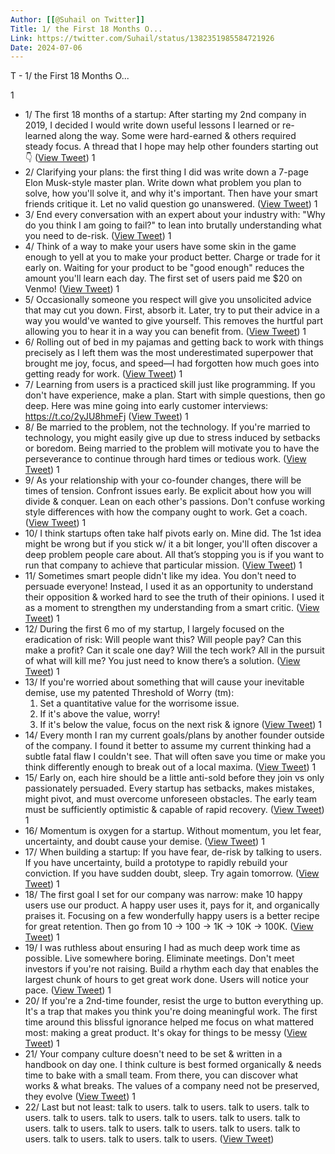 ```yaml
---
Author: [[@Suhail on Twitter]]
Title: 1/ the First 18 Months O...
Link: https://twitter.com/Suhail/status/1382351985584721926
Date: 2024-07-06
---
```

T - 1/ the First 18 Months O...

1
- 1/ The first 18 months of a startup:
  After starting my 2nd company in 2019, I decided I would write down useful lessons I learned or re-learned along the way. Some were hard-earned & others required steady focus. A thread that I hope may help other founders starting out 👇 ([View Tweet](https://twitter.com/Suhail/status/1382351985584721926))
1
- 2/ Clarifying your plans: the first thing I did was write down a 7-page Elon Musk-style master plan. Write down what problem you plan to solve, how you'll solve it, and why it's important. Then have your smart friends critique it. Let no valid question go unanswered. ([View Tweet](https://twitter.com/Suhail/status/1382351986905911300))
1
- 3/ End every conversation with an expert about your industry with: "Why do you think I am going to fail?" to lean into brutally understanding what you need to de-risk. ([View Tweet](https://twitter.com/Suhail/status/1382351988126482439))
1
- 4/ Think of a way to make your users have some skin in the game enough to yell at you to make your product better. Charge or trade for it early on. Waiting for your product to be "good enough" reduces the amount you'll learn each day. The first set of users paid me $20 on Venmo! ([View Tweet](https://twitter.com/Suhail/status/1382351989103685637))
1
- 5/ Occasionally someone you respect will give you unsolicited advice that may cut you down. First, absorb it. Later, try to put their advice in a way you would've wanted to give yourself. This removes the hurtful part allowing you to hear it in a way you can benefit from. ([View Tweet](https://twitter.com/Suhail/status/1382351990076755968))
1
- 6/ Rolling out of bed in my pajamas and getting back to work with things precisely as I left them was the most underestimated superpower that brought me joy, focus, and speed—I had forgotten how much goes into getting ready for work. ([View Tweet](https://twitter.com/Suhail/status/1382351991121203202))
1
- 7/ Learning from users is a practiced skill just like programming. If you don't have experience, make a plan. Start with simple questions, then go deep.
  Here was mine going into early customer interviews: https://t.co/2yJU8hmeFj ([View Tweet](https://twitter.com/Suhail/status/1382351993507774465))
1
- 8/ Be married to the problem, not the technology. If you're married to technology, you might easily give up due to stress induced by setbacks or boredom. Being married to the problem will motivate you to have the perseverance to continue through hard times or tedious work. ([View Tweet](https://twitter.com/Suhail/status/1382351994967379968))
1
- 9/ As your relationship with your co-founder changes, there will be times of tension. Confront issues early. Be explicit about how you will divide & conquer. Lean on each other's passions. Don't confuse working style differences with how the company ought to work. Get a coach. ([View Tweet](https://twitter.com/Suhail/status/1382351996074696705))
1
- 10/ I think startups often take half pivots early on. Mine did. The 1st idea might be wrong but if you stick w/ it a bit longer, you'll often discover a deep problem people care about. All that’s stopping you is if you want to run that company to achieve that particular mission. ([View Tweet](https://twitter.com/Suhail/status/1382351997215465483))
1
- 11/ Sometimes smart people didn't like my idea. You don't need to persuade everyone! Instead, I used it as an opportunity to understand their opposition & worked hard to see the truth of their opinions. I used it as a moment to strengthen my understanding from a smart critic. ([View Tweet](https://twitter.com/Suhail/status/1382351998314422273))
1
- 12/ During the first 6 mo of my startup, I largely focused on the eradication of risk: Will people want this? Will people pay? Can this make a profit? Can it scale one day? Will the tech work? All in the pursuit of what will kill me? You just need to know there’s a solution. ([View Tweet](https://twitter.com/Suhail/status/1382351999383982083))
1
- 13/ If you're worried about something that will cause your inevitable demise, use my patented Threshold of Worry (tm):
  1. Set a quantitative value for the worrisome issue.
  2. If it's above the value, worry!
  3. If it's below the value, focus on the next risk & ignore ([View Tweet](https://twitter.com/Suhail/status/1382352000503848966))
1
- 14/ Every month I ran my current goals/plans by another founder outside of the company. I found it better to assume my current thinking had a subtle fatal flaw I couldn't see. That will often save you time or make you think differently enough to break out of a local maxima. ([View Tweet](https://twitter.com/Suhail/status/1382352001623760909))
1
- 15/ Early on, each hire should be a little anti-sold before they join vs only passionately persuaded. Every startup has setbacks, makes mistakes, might pivot, and must overcome unforeseen obstacles. The early team must be sufficiently optimistic & capable of rapid recovery. ([View Tweet](https://twitter.com/Suhail/status/1382352002718453762))
1
- 16/ Momentum is oxygen for a startup. Without momentum, you let fear, uncertainty, and doubt cause your demise. ([View Tweet](https://twitter.com/Suhail/status/1382352003733487619))
1
- 17/ When building a startup:
  If you have fear, de-risk by talking to users.
  If you have uncertainty, build a prototype to rapidly rebuild your conviction.
  If you have sudden doubt, sleep. Try again tomorrow. ([View Tweet](https://twitter.com/Suhail/status/1382352004698148868))
1
- 18/ The first goal I set for our company was narrow: make 10 happy users use our product. A happy user uses it, pays for it, and organically praises it. Focusing on a few wonderfully happy users is a better recipe for great retention. Then go from 10 → 100 → 1K → 10K → 100K. ([View Tweet](https://twitter.com/Suhail/status/1382352005893484549))
1
- 19/ I was ruthless about ensuring I had as much deep work time as possible. Live somewhere boring. Eliminate meetings. Don't meet investors if you're not raising. Build a rhythm each day that enables the largest chunk of hours to get great work done. Users will notice your pace. ([View Tweet](https://twitter.com/Suhail/status/1382352006942134273))
1
- 20/ If you're a 2nd-time founder, resist the urge to button everything up. It's a trap that makes you think you're doing meaningful work. The first time around this blissful ignorance helped me focus on what mattered most: making a great product. It's okay for things to be messy ([View Tweet](https://twitter.com/Suhail/status/1382352008087101440))
1
- 21/ Your company culture doesn't need to be set & written in a handbook on day one. I think culture is best formed organically & needs time to bake with a small team. From there, you can discover what works & what breaks. The values of a company need not be preserved, they evolve ([View Tweet](https://twitter.com/Suhail/status/1382352009391607813))
1
- 22/ Last but not least: talk to users. talk to users. talk to users. talk to users. talk to users. talk to users. talk to users. talk to users. talk to users. talk to users. talk to users. talk to users. talk to users. talk to users. talk to users. talk to users. talk to users. ([View Tweet](https://twitter.com/Suhail/status/1382352010452692995))
